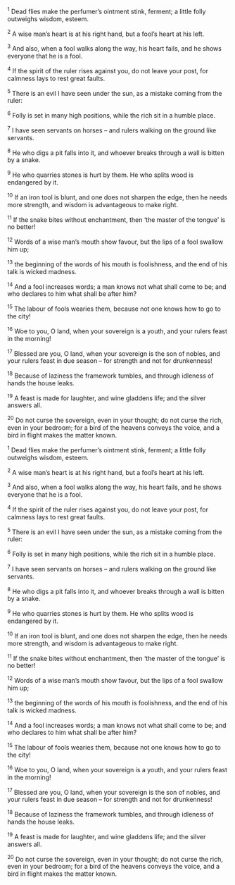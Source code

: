 <sup>1</sup> Dead flies make the perfumer’s ointment stink, ferment; a little folly outweighs wisdom, esteem.

<sup>2</sup> A wise man’s heart is at his right hand, but a fool’s heart at his left.

<sup>3</sup> And also, when a fool walks along the way, his heart fails, and he shows everyone that he is a fool.

<sup>4</sup> If the spirit of the ruler rises against you, do not leave your post, for calmness lays to rest great faults.

<sup>5</sup> There is an evil I have seen under the sun, as a mistake coming from the ruler:

<sup>6</sup> Folly is set in many high positions, while the rich sit in a humble place.

<sup>7</sup> I have seen servants on horses – and rulers walking on the ground like servants.

<sup>8</sup> He who digs a pit falls into it, and whoever breaks through a wall is bitten by a snake.

<sup>9</sup> He who quarries stones is hurt by them. He who splits wood is endangered by it.

<sup>10</sup> If an iron tool is blunt, and one does not sharpen the edge, then he needs more strength, and wisdom is advantageous to make right.

<sup>11</sup> If the snake bites without enchantment, then ‘the master of the tongue’ is no better!

<sup>12</sup> Words of a wise man’s mouth show favour, but the lips of a fool swallow him up;

<sup>13</sup> the beginning of the words of his mouth is foolishness, and the end of his talk is wicked madness.

<sup>14</sup> And a fool increases words; a man knows not what shall come to be; and who declares to him what shall be after him?

<sup>15</sup> The labour of fools wearies them, because not one knows how to go to the city!

<sup>16</sup> Woe to you, O land, when your sovereign is a youth, and your rulers feast in the morning!

<sup>17</sup> Blessed are you, O land, when your sovereign is the son of nobles, and your rulers feast in due season – for strength and not for drunkenness!

<sup>18</sup> Because of laziness the framework tumbles, and through idleness of hands the house leaks.

<sup>19</sup> A feast is made for laughter, and wine gladdens life; and the silver answers all.

<sup>20</sup> Do not curse the sovereign, even in your thought; do not curse the rich, even in your bedroom; for a bird of the heavens conveys the voice, and a bird in flight makes the matter known.

<sup>1</sup> Dead flies make the perfumer’s ointment stink, ferment; a little folly outweighs wisdom, esteem.

<sup>2</sup> A wise man’s heart is at his right hand, but a fool’s heart at his left.

<sup>3</sup> And also, when a fool walks along the way, his heart fails, and he shows everyone that he is a fool.

<sup>4</sup> If the spirit of the ruler rises against you, do not leave your post, for calmness lays to rest great faults.

<sup>5</sup> There is an evil I have seen under the sun, as a mistake coming from the ruler:

<sup>6</sup> Folly is set in many high positions, while the rich sit in a humble place.

<sup>7</sup> I have seen servants on horses – and rulers walking on the ground like servants.

<sup>8</sup> He who digs a pit falls into it, and whoever breaks through a wall is bitten by a snake.

<sup>9</sup> He who quarries stones is hurt by them. He who splits wood is endangered by it.

<sup>10</sup> If an iron tool is blunt, and one does not sharpen the edge, then he needs more strength, and wisdom is advantageous to make right.

<sup>11</sup> If the snake bites without enchantment, then ‘the master of the tongue’ is no better!

<sup>12</sup> Words of a wise man’s mouth show favour, but the lips of a fool swallow him up;

<sup>13</sup> the beginning of the words of his mouth is foolishness, and the end of his talk is wicked madness.

<sup>14</sup> And a fool increases words; a man knows not what shall come to be; and who declares to him what shall be after him?

<sup>15</sup> The labour of fools wearies them, because not one knows how to go to the city!

<sup>16</sup> Woe to you, O land, when your sovereign is a youth, and your rulers feast in the morning!

<sup>17</sup> Blessed are you, O land, when your sovereign is the son of nobles, and your rulers feast in due season – for strength and not for drunkenness!

<sup>18</sup> Because of laziness the framework tumbles, and through idleness of hands the house leaks.

<sup>19</sup> A feast is made for laughter, and wine gladdens life; and the silver answers all.

<sup>20</sup> Do not curse the sovereign, even in your thought; do not curse the rich, even in your bedroom; for a bird of the heavens conveys the voice, and a bird in flight makes the matter known.

